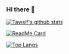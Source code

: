 ### Hi there 👋

[![Tawsif's github stats](https://github-readme-stats.vercel.app/api?username=T4w51f&count_private=true&show_icons=true&theme=darcula)](https://github.com/anuraghazra/github-readme-stats)

[![ReadMe Card](https://github-readme-stats.vercel.app/api/pin/?username=T4w51f&repo=github-readme-stats)](https://github.com/anuraghazra/github-readme-stats)

[![Top Langs](https://github-readme-stats.vercel.app/api/top-langs/?username=T4w51f&langs_count=10&layout=compact)](https://github.com/anuraghazra/github-readme-stats)


<!--
**T4w51f/T4w51f** is a ✨ _special_ ✨ repository because its `README.md` (this file) appears on your GitHub profile.

Here are some ideas to get you started:

- 🔭 I’m currently working on ...
- 🌱 I’m currently learning ...
- 👯 I’m looking to collaborate on ...
- 🤔 I’m looking for help with ...
- 💬 Ask me about ...
- 📫 How to reach me: ...
- 😄 Pronouns: ...
- ⚡ Fun fact: ...
-->
